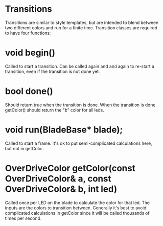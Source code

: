 # Transitions

Transitions are similar to style templates, but are intended to blend between two different colors and run for a finite time. Transition classes are required to have four functions:

# void begin()

Called to start a transition.
Can be called again and and again to re-start a transition, even if the transition is not done yet.

# bool done()

Should return true when the transition is done.
When the transition is done getColor() should return the "b" color for all leds.

# void run(BladeBase* blade);

Called to start a frame.
It's ok to put semi-complicated calculations here, but not in getColor.

# OverDriveColor getColor(const OverDriveColor& a, const OverDriveColor& b, int led)

Called once per LED on the blade to calculate the color for that led.
The inputs are the colors to transition between.
Generally it's best to avoid complicated calculations in getColor since
it will be called thousands of times per second.
